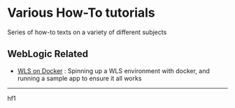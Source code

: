 
# Various How-To tutorials
Series of how-to texts on a variety of different subjects

## WebLogic Related

- [WLS on Docker](WLS_on_Docker.md) : Spinning up a WLS environment with docker, and running a sample app to ensure it all works


---

hf1

